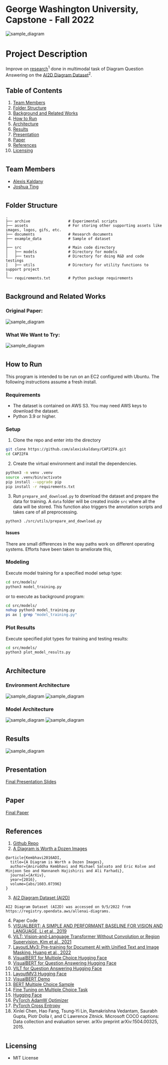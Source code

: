 # George Washington University, Capstone - Fall 2022

![sample_diagram](https://github.com/alexiskaldany/CAP22FA/blob/main/example_data/0.png)

# Project Description
Improve on [research](https://arxiv.org/pdf/1603.07396.pdf)<sup>1</sup> done in multimodal task of Diagram Question Answering on the [AI2D Diagram Dataset](https://aws.amazon.com/marketplace/pp/prodview-ueiyrmcy4rzdm#usage)<sup>2</sup>.

## Table of Contents
1. [Team Members](#team_members)
2. [Folder Structure](#structure)
3. [Background and Related Works](#background)
4. [How to Run](#instructions)
5. [Architecture](#architecture)
6. [Results](#results)
7. [Presentation](#presentation)
8. [Paper](#paper)
9. [References](#references)
10. [Licensing](#license)

# <a name="team_members"></a>
## Team Members
* [Alexis Kaldany](https://github.com/alexiskaldany)
* [Joshua Ting](https://github.com/justjoshtings)

# <a name="structure"></a>
## Folder Structure
```
.
├── archive                 # Experimental scripts
├── assets                  # For storing other supporting assets like images, logos, gifs, etc.
├── documents               # Research documents
├── example_data            # Sample of dataset 
│ 
├── src                     # Main code directory
│   ├── models              # Directory for models
│   ├── tests               # Directory for doing R&D and code testings
│   ├── utils               # Directory for utility functions to support project
│ 
└── requirements.txt        # Python package requirements
```

# <a name="background"></a>
## Background and Related Works
### Original Paper:
![sample_diagram](https://github.com/alexiskaldany/CAP22FA/blob/main/assets/background01.png)

### What We Want to Try:
![sample_diagram](https://github.com/alexiskaldany/CAP22FA/blob/main/assets/background04.png)


# <a name="instructions"></a>
## How to Run

This program is intended to be run on an EC2 configured with Ubuntu. The following instructions assume a fresh install.

### Requirements

- The dataset is contained on AWS S3. You may need AWS keys to download the dataset.
- Python 3.9 or higher.


### Setup


1. Clone the repo and enter into the directory

```bash
git clone https://github.com/alexiskaldany/CAP22FA.git
cd CAP22FA
```

2. Create the virtual environment and install the dependencies.

```bash
python3 -m venv .venv
source .venv/bin/activate
pip install --upgrade pip
pip install -r requirements.txt
```

3. Run `prepare_and_download.py` to download the dataset and prepare the data for training. A `data` folder will be created inside `src` where all the data will be stored. This function also triggers the annotation scripts and takes care of all preprocessing.

```bash
python3 ./src/utils/prepare_and_download.py
```

#### Issues

There are small differences in the way paths work on different operating systems. Efforts have been taken to ameliorate this,

### Modeling

Execute model training for a specified model setup type:
```bash
cd src/models/
python3 model_training.py
```
or to execute as background program:
```bash
cd src/models/
nohup python3 model_training.py
ps ax | grep "model_training.py"
```

### Plot Results
Execute specified plot types for training and testing results:
```bash
cd src/models/
python3 plot_model_results.py
```

# <a name="architecture"></a>
## Architecture

### Environment Architecture
![sample_diagram](https://github.com/alexiskaldany/CAP22FA/blob/main/assets/env_architecture01.png)
![sample_diagram](https://github.com/alexiskaldany/CAP22FA/blob/main/assets/env_architecture02.png)

### Model Architecture
![sample_diagram](https://github.com/alexiskaldany/CAP22FA/blob/main/assets/model_selection.png)
![sample_diagram](https://github.com/alexiskaldany/CAP22FA/blob/main/assets/model_architecture01.png)

# <a name="results"></a>
## Results
![sample_diagram](https://github.com/alexiskaldany/CAP22FA/blob/main/assets/testing_results.png)

# <a name="presentation"></a>
## Presentation
[Final Presentation Slides](https://docs.google.com/presentation/d/1lfzdVxZWlUQ4vNnbCHOezjhFXg0yBI1lov0G_AoEURI/edit?usp=sharing)

# <a name="paper"></a>
## Paper
[Final Paper](https://docs.google.com/document/d/1F0sm1jjntVK7CECtQvxg2jkOu64l4hIXS2o6nf7ROYc/edit?usp=sharing)

# <a name="references"></a>
## References
1. [Github Repo](https://github.com/alexiskaldany/CAP22FA)
2. [A Diagram is Worth a Dozen Images](https://arxiv.org/pdf/1603.07396.pdf)
```
@article{Kembhavi2016ADI,
  title={A Diagram is Worth a Dozen Images},
  author={Aniruddha Kembhavi and Michael Salvato and Eric Kolve and Minjoon Seo and Hannaneh Hajishirzi and Ali Farhadi},
  journal={ArXiv},
  year={2016},
  volume={abs/1603.07396}
}
```
3. [AI2 Diagram Dataset (AI2D)](https://aws.amazon.com/marketplace/pp/prodview-ueiyrmcy4rzdm#usage)
```
AI2 Diagram Dataset (AI2D) was accessed on 9/5/2022 from https://registry.opendata.aws/allenai-diagrams.
```
4. Paper Code
5. [VISUALBERT: A SIMPLE AND PERFORMANT BASELINE FOR VISION AND LANGUAGE, Li et al., 2019](https://arxiv.org/pdf/1908.03557.pdf)
6. [ViLT: Vision-and-Language Transformer Without Convolution or Region Supervision. Kim et al., 2021](https://arxiv.org/abs/2102.03334)
7. [LayoutLMv3: Pre-training for Document AI with Unified Text and Image Masking. Huang et al., 2022](https://arxiv.org/abs/2204.08387)
8. [VisualBERT for Multiple Choice Hugging Face](https://huggingface.co/docs/transformers/v4.22.1/en/model_doc/visual_bert#transformers.VisualBertForMultipleChoice)
9. [VisualBERT for Question Answering Hugging Face](https://huggingface.co/docs/transformers/v4.22.1/en/model_doc/visual_bert#transformers.VisualBertForQuestionAnswering)
10. [VILT for Question Answering Hugging Face](https://huggingface.co/docs/transformers/model_doc/vilt#transformers.ViltForQuestionAnswering)
11. [LayoutMV3 Hugging Face](https://huggingface.co/docs/transformers/v4.22.1/en/model_doc/layoutlmv3)
12. [VisualBERT Demo](https://github.com/huggingface/transformers/blob/main/examples/research_projects/visual_bert/demo.ipynb)
13. [BERT Multiple Choice Sample](https://github.com/huggingface/transformers/blob/main/examples/pytorch/multiple-choice/run_swag.py)
14. [Fine Tuning on Multiple Choice Task](https://github.com/huggingface/notebooks/blob/main/examples/multiple_choice.ipynb)
15. [Hugging Face](https://huggingface.co/models?pipeline_tag=visual-question-answering&sort=downloads)
16. [PyTorch AdamW Optimizer](https://pytorch.org/docs/stable/generated/torch.optim.AdamW.html)
17. [PyTorch Cross Entropy](https://pytorch.org/docs/stable/generated/torch.nn.CrossEntropyLoss.html)
18. Xinlei Chen, Hao Fang, Tsung-Yi Lin, Ramakrishna Vedantam, Saurabh Gupta, Piotr Dolla ́r, and C Lawrence Zitnick. Microsoft COCO captions: Data collection and evaluation server. arXiv preprint arXiv:1504.00325, 2015.

# <a name="license"></a>
## Licensing
* MIT License